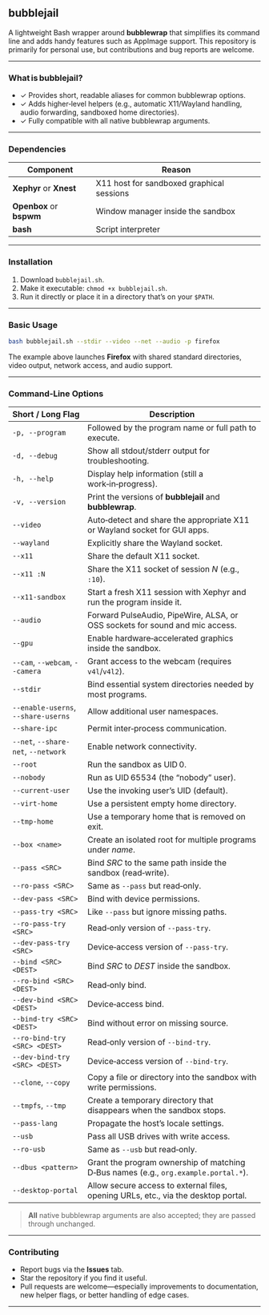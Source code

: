 ## bubblejail

A lightweight Bash wrapper around **bubblewrap** that simplifies its command line and adds handy features such as AppImage support. This repository is primarily for personal use, but contributions and bug reports are welcome.

---

### What is bubblejail?

- ✓ Provides short, readable aliases for common bubblewrap options.  
- ✓ Adds higher‑level helpers (e.g., automatic X11/Wayland handling, audio forwarding, sandboxed home directories).  
- ✓ Fully compatible with all native bubblewrap arguments.

---

### Dependencies

| Component | Reason |
|-----------|--------|
| **Xephyr** or **Xnest** | X11 host for sandboxed graphical sessions |
| **Openbox** or **bspwm** | Window manager inside the sandbox |
| **bash** | Script interpreter |

---

### Installation

1. Download `bubblejail.sh`.  
2. Make it executable: `chmod +x bubblejail.sh`.  
3. Run it directly or place it in a directory that’s on your `$PATH`.

---

### Basic Usage

```bash
bash bubblejail.sh --stdir --video --net --audio -p firefox
```

The example above launches **Firefox** with shared standard directories, video output, network access, and audio support.

---

### Command‑Line Options

| Short / Long Flag | Description |
|-------------------|-------------|
| `-p, --program` | Followed by the program name or full path to execute. |
| `-d, --debug` | Show all stdout/stderr output for troubleshooting. |
| `-h, --help` | Display help information (still a work‑in‑progress). |
| `-v, --version` | Print the versions of **bubblejail** and **bubblewrap**. |
| `--video` | Auto‑detect and share the appropriate X11 or Wayland socket for GUI apps. |
| `--wayland` | Explicitly share the Wayland socket. |
| `--x11` | Share the default X11 socket. |
| `--x11 :N` | Share the X11 socket of session *N* (e.g., `:10`). |
| `--x11-sandbox` | Start a fresh X11 session with Xephyr and run the program inside it. |
| `--audio` | Forward PulseAudio, PipeWire, ALSA, or OSS sockets for sound and mic access. |
| `--gpu` | Enable hardware‑accelerated graphics inside the sandbox. |
| `--cam`, `--webcam`, `--camera` | Grant access to the webcam (requires `v4l`/`v4l2`). |
| `--stdir` | Bind essential system directories needed by most programs. |
| `--enable-userns`, `--share-userns` | Allow additional user namespaces. |
| `--share-ipc` | Permit inter‑process communication. |
| `--net`, `--share-net`, `--network` | Enable network connectivity. |
| `--root` | Run the sandbox as UID 0. |
| `--nobody` | Run as UID 65534 (the “nobody” user). |
| `--current-user` | Use the invoking user’s UID (default). |
| `--virt-home` | Use a persistent empty home directory. |
| `--tmp-home` | Use a temporary home that is removed on exit. |
| `--box <name>` | Create an isolated root for multiple programs under *name*. |
| `--pass <SRC>` | Bind *SRC* to the same path inside the sandbox (read‑write). |
| `--ro-pass <SRC>` | Same as `--pass` but read‑only. |
| `--dev-pass <SRC>` | Bind with device permissions. |
| `--pass-try <SRC>` | Like `--pass` but ignore missing paths. |
| `--ro-pass-try <SRC>` | Read‑only version of `--pass-try`. |
| `--dev-pass-try <SRC>` | Device‑access version of `--pass-try`. |
| `--bind <SRC> <DEST>` | Bind *SRC* to *DEST* inside the sandbox. |
| `--ro-bind <SRC> <DEST>` | Read‑only bind. |
| `--dev-bind <SRC> <DEST>` | Device‑access bind. |
| `--bind-try <SRC> <DEST>` | Bind without error on missing source. |
| `--ro-bind-try <SRC> <DEST>` | Read‑only version of `--bind-try`. |
| `--dev-bind-try <SRC> <DEST>` | Device‑access version of `--bind-try`. |
| `--clone`, `--copy` | Copy a file or directory into the sandbox with write permissions. |
| `--tmpfs`, `--tmp` | Create a temporary directory that disappears when the sandbox stops. |
| `--pass-lang` | Propagate the host’s locale settings. |
| `--usb` | Pass all USB drives with write access. |
| `--ro-usb` | Same as `--usb` but read‑only. |
| `--dbus <pattern>` | Grant the program ownership of matching D‑Bus names (e.g., `org.example.portal.*`). |
| `--desktop-portal` | Allow secure access to external files, opening URLs, etc., via the desktop portal. |

> **All** native bubblewrap arguments are also accepted; they are passed through unchanged.

---

### Contributing

- Report bugs via the **Issues** tab.  
- Star the repository if you find it useful.  
- Pull requests are welcome—especially improvements to documentation, new helper flags, or better handling of edge cases.

---
